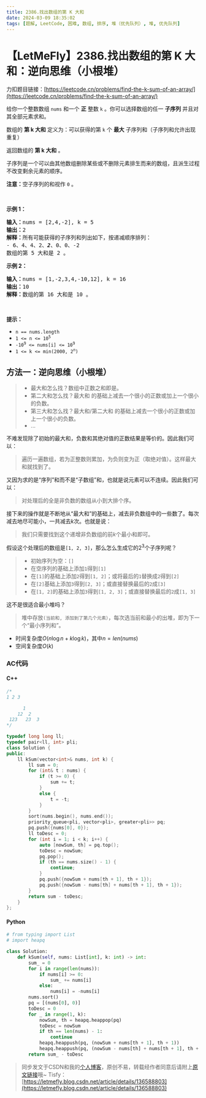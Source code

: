 ```yaml
---
title: 2386.找出数组的第 K 大和
date: 2024-03-09 18:35:02
tags: [题解, LeetCode, 困难, 数组, 排序, 堆（优先队列）, 堆, 优先队列]
---
```


# 【LetMeFly】2386.找出数组的第 K 大和：逆向思维（小根堆）

力扣题目链接：[https://leetcode.cn/problems/find-the-k-sum-of-an-array/](https://leetcode.cn/problems/find-the-k-sum-of-an-array/)

<p>给你一个整数数组 <code>nums</code> 和一个 <strong>正</strong> 整数 <code>k</code> 。你可以选择数组的任一 <strong>子序列</strong> 并且对其全部元素求和。</p>

<p>数组的 <strong>第 k 大和</strong> 定义为：可以获得的第 <code>k</code> 个 <strong>最大</strong> 子序列和（子序列和允许出现重复）</p>

<p>返回数组的 <strong>第 k 大和</strong> 。</p>

<p>子序列是一个可以由其他数组删除某些或不删除元素排生而来的数组，且派生过程不改变剩余元素的顺序。</p>

<p><strong>注意：</strong>空子序列的和视作 <code>0</code> 。</p>

<p>&nbsp;</p>

<p><strong>示例 1：</strong></p>

<pre><strong>输入：</strong>nums = [2,4,-2], k = 5
<strong>输出：</strong>2
<strong>解释：</strong>所有可能获得的子序列和列出如下，按递减顺序排列：
- 6、4、4、2、<strong><em>2</em></strong>、0、0、-2
数组的第 5 大和是 2 。
</pre>

<p><strong>示例 2：</strong></p>

<pre><strong>输入：</strong>nums = [1,-2,3,4,-10,12], k = 16
<strong>输出：</strong>10
<strong>解释：</strong>数组的第 16 大和是 10 。
</pre>

<p>&nbsp;</p>

<p><strong>提示：</strong></p>

<ul>
	<li><code>n == nums.length</code></li>
	<li><code>1 &lt;= n &lt;= 10<sup>5</sup></code></li>
	<li><code>-10<sup>9</sup> &lt;= nums[i] &lt;= 10<sup>9</sup></code></li>
	<li><code>1 &lt;= k &lt;= min(2000, 2<sup>n</sup>)</code></li>
</ul>


    
## 方法一：逆向思维（小根堆）

> + 最大和怎么找？数组中正数之和即是。
> + 第二大和怎么找？最大和 的基础上减去一个很小的正数或加上一个很小的负数。
> + 第三大和怎么找？最大和/第二大和 的基础上减去一个很小的正数或加上一个很小的负数。
> + ...

不难发现除了初始的最大和，负数和其绝对值的正数结果是等价的。因此我们可以：

> 遍历一遍数组，若为正整数则累加，为负则变为正（取绝对值）。这样最大和就找到了。

又因为求的是“序列”和而不是“子数组”和，也就是说元素可以不连续。因此我们可以：

> 对处理后的全是非负数的数组从小到大排个序。

接下来的操作就是不断地从“最大和”的基础上，减去非负数组中的一些数了。每次减去地尽可能小，一共减去$k$次。也就是说：

> 我们只需要找到这个递增非负数组的前$k$个最小和即可。

假设这个处理后的数组是```[1, 2, 3]```，那么怎么生成它的$2^3$个子序列呢？

> + 初始序列为空：```[]```
> + 在空序列的基础上添加```1```得到```[1]```
> + 在```[1]```的基础上添加```2```得到```[1, 2]```；或将最后的```1```替换成```2```得到```[2]```
> + 在```[2]```基础上添加```3```得到```[2, 3]```；或直接替换最后的```2```成```[3]```
> + 在```[1, 2]```的基础上添加```3```得到```[1, 2, 3]```；或直接替换最后的```2```成```[1, 3]```

这不是很适合最小堆吗？

> 堆中存放```(当前和, 添加到了第几个元素）```，每次选当前和最小的出堆，即为下一个“最小序列和”。

+ 时间复杂度$O(n\log n + k\log k)$，其中$n=len(nums)$
+ 空间复杂度$O(k)$

### AC代码

#### C++

```cpp
/*
1 2 3

      1
    12  2
 123   23  3
*/

typedef long long ll;
typedef pair<ll, int> pli;
class Solution {
public:
    ll kSum(vector<int>& nums, int k) {
        ll sum = 0;
        for (int& t : nums) {
            if (t >= 0) {
                sum += t;
            }
            else {
                t = -t;
            }
        }
        sort(nums.begin(), nums.end());
        priority_queue<pli, vector<pli>, greater<pli>> pq;
        pq.push({nums[0], 0});
        ll toDesc = 0;
        for (int i = 1; i < k; i++) {
            auto [nowSum, th] = pq.top();
            toDesc = nowSum;
            pq.pop();
            if (th == nums.size() - 1) {
                continue;
            }
            pq.push({nowSum + nums[th + 1], th + 1});
            pq.push({nowSum - nums[th] + nums[th + 1], th + 1});
        }
        return sum - toDesc;
    }
};
```

#### Python

```python
# from typing import List
# import heapq

class Solution:
    def kSum(self, nums: List[int], k: int) -> int:
        sum_ = 0
        for i in range(len(nums)):
            if nums[i] >= 0:
                sum_ += nums[i]
            else:
                nums[i] = -nums[i]
        nums.sort()
        pq = [(nums[0], 0)]
        toDesc = 0
        for _ in range(1, k):
            nowSum, th = heapq.heappop(pq)
            toDesc = nowSum
            if th == len(nums) - 1:
                continue
            heapq.heappush(pq, (nowSum + nums[th + 1], th + 1))
            heapq.heappush(pq, (nowSum - nums[th] + nums[th + 1], th + 1))
        return sum_ - toDesc
```

> 同步发文于CSDN和我的[个人博客](https://blog.letmefly.xyz/)，原创不易，转载经作者同意后请附上[原文链接](https://blog.letmefly.xyz/2024/03/09/LeetCode%202386.%E6%89%BE%E5%87%BA%E6%95%B0%E7%BB%84%E7%9A%84%E7%AC%ACK%E5%A4%A7%E5%92%8C/)哦~
> Tisfy：[https://letmefly.blog.csdn.net/article/details/136588803](https://letmefly.blog.csdn.net/article/details/136588803)
